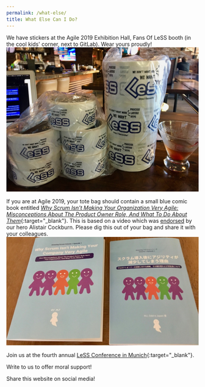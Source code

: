 ```yaml
---
permalink: /what-else/
title: What Else Can I Do?
---
```

We have stickers at the Agile 2019 Exhibition Hall, Fans Of LeSS booth
(in the cool kids' corner, next to GitLab).  Wear yours proudly!
![WE WANT LeSS stickers](../images/2000-LeSS-stickers-next-to-a-Manhattan.jpg)

If you are at Agile 2019, your tote bag should contain a small blue
comic book entitled
[_Why Scrum Isn't Making Your Organization Very Agile: Misconceptions About The Product Owner Role, And What To Do About Them_](https://seattlescrum.com/downloads/Why-Scrum-Isnt-Making-Your-Organization-Very-Agile-Product-Owner-Misconceptions.pdf){:target="_blank"}.
This is based on a video which was
[endorsed](https://twitter.com/TotherAlistair/status/1136145401311088640)
by our hero Alistair Cockburn.  Please dig this out of your bag and
share it with your colleagues.
![Why-Scrum-Isnt-Making-Your-Company-Very-Agile-book-covers.jpg](../images/Why-Scrum-Isnt-Making-Your-Company-Very-Agile-book-covers.jpg)

Join us at the fourth annual [LeSS Conference in Munich](https://less.works/less-conferences/2019-munich/index.html){:target="_blank"}.

Write to us to offer moral support!

Share this website on social media!
